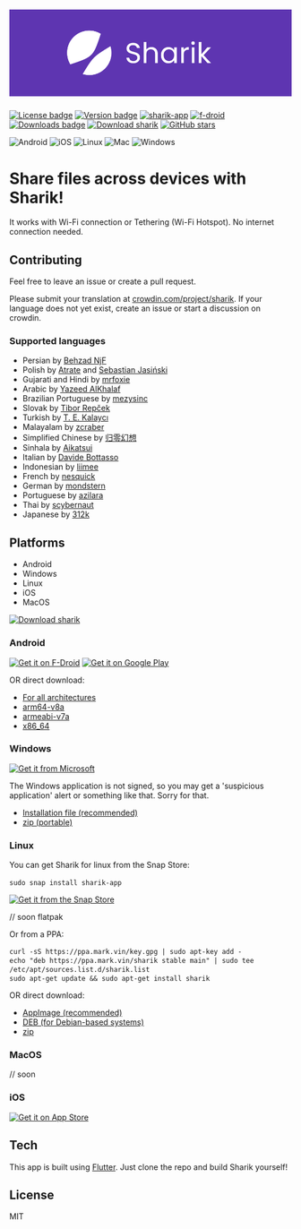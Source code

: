 # ![App logo](media/banner.png)
[![License badge](https://img.shields.io/github/license/marchellodev/sharik)](https://github.com/marchellodev/sharik/blob/master/LICENSE)
[![Version badge](https://img.shields.io/github/v/release/marchellodev/sharik)](https://github.com/marchellodev/sharik/releases)
[![sharik-app](https://snapcraft.io/sharik-app/badge.svg)](https://snapcraft.io/sharik-app)
[![f-droid](https://img.shields.io/f-droid/v/dev.marchello.sharik)](https://f-droid.org/en/packages/dev.marchello.sharik)
[![Downloads badge](https://img.shields.io/github/downloads/marchellodev/sharik/total)](https://github.com/marchellodev/sharik/releases)
[![Download sharik](https://img.shields.io/sourceforge/dt/sharik.svg)](https://sourceforge.net/projects/sharik/files/latest/download)
[![GitHub stars](https://img.shields.io/github/stars/marchellodev/sharik?style=social)](https://github.com/marchellodev/sharik/stargazers)

![Android](https://img.shields.io/badge/OS-Android-informational?logo=Android)
![iOS](https://img.shields.io/badge/OS-IOS-informational?logo=apple)
![Linux](https://img.shields.io/badge/OS-Linux-informational?logo=linux)
![Mac](https://img.shields.io/badge/OS-Mac-informational?logo=apple)
![Windows](https://img.shields.io/badge/OS-Windows-informational?logo=windows)

# Share files across devices with Sharik!

It works with Wi-Fi connection or Tethering (Wi-Fi Hotspot). No internet connection needed.


## Contributing
Feel free to leave an issue or create a pull request.

Please submit your translation at [crowdin.com/project/sharik](https://crowdin.com/project/sharik). If your language does not yet exist, create an issue or start a discussion on crowdin.

### Supported languages

- Persian by [Behzad NjF](https://github.com/behzad-njf)
- Polish by [Atrate](https://github.com/Atrate) and [Sebastian Jasiński](https://crowdin.com/profile/princenorris)
- Gujarati and Hindi by [mrfoxie](https://github.com/mrfoxie)
- Arabic by [Yazeed AlKhalaf](https://github.com/YazeedAlKhalaf)
- Brazilian Portuguese by [mezysinc](https://github.com/mezysinc)
- Slovak by [Tibor Repček](https://github.com/tiborepcek)
- Turkish by [T. E. Kalaycı](https://github.com/tekrei)
- Malayalam by [zcraber](https://github.com/zcraber)
- Simplified Chinese by [归零幻想](https://github.com/zerofancy)
- Sinhala by [Aikatsui](https://github.com/Aikatsui)
- Italian by [Davide Bottasso](https://github.com/DavideBottasso)
- Indonesian by [liimee](https://github.com/liimee)
- French by [nesquick](https://twitter.com/mamanamgae)
- German by [mondstern](https://github.com/mondlicht-und-sterne)
- Portuguese by [azilara](https://crowdin.com/profile/azilara)
- Thai by [scybernaut](https://github.com/scybernaut)
- Japanese by [312k](https://github.com/312k)

## Platforms
- Android
- Windows
- Linux
- iOS
- MacOS

[![Download sharik](https://a.fsdn.com/con/app/sf-download-button)](https://sourceforge.net/projects/sharik/files/v3.1/)


### Android
<a href='https://f-droid.org/en/packages/dev.marchello.sharik'><img alt='Get it on F-Droid' src='https://gitlab.com/fdroid/artwork/-/raw/master/badge/get-it-on-en-us.png' width="200"/></a>
<a href='https://play.google.com/store/apps/details?id=dev.marchello.sharik&pcampaignid=pcampaignidMKT-Other-global-all-co-prtnr-py-PartBadge-Mar2515-1'><img alt='Get it on Google Play' src='https://play.google.com/intl/en_us/badges/static/images/badges/en_badge_web_generic.png' width="200"/></a>

OR direct download:
- [For all architectures](https://github.com/marchellodev/sharik/releases/download/v3.1/sharik_v3.1_android.apk)
- [arm64-v8a](https://github.com/marchellodev/sharik/releases/download/v3.1/sharik_v3.1_android_arm64_v8a.apk)
- [armeabi-v7a](https://github.com/marchellodev/sharik/releases/download/v3.1/sharik_v3.1_android_armeabi_v7a.apk)
- [x86_64](https://github.com/marchellodev/sharik/releases/download/v3.1/sharik_v3.1_android_x86_64.apk)


### Windows
<a href='//www.microsoft.com/store/apps/9NGCLB7JSPR9?cid=storebadge&ocid=badge'><img src='https://developer.microsoft.com/ru-ru/store/badges/images/English_get-it-from-MS.png' alt='Get it from Microsoft' width='200'/></a>


The Windows application is not signed, so you may get a 'suspicious application' alert or something like that. Sorry for that.

- [Installation file (recommended)](https://github.com/marchellodev/sharik/releases/download/v3.1/sharik_v3.1_windows.msi)
- [zip (portable)](https://github.com/marchellodev/sharik/releases/download/v3.1/sharik_v3.1_windows.zip)


### Linux

You can get Sharik for linux from the Snap Store:

```sudo snap install sharik-app```

[![Get it from the Snap Store](https://snapcraft.io/static/images/badges/en/snap-store-black.svg)](https://snapcraft.io/sharik-app)

// soon flatpak

Or from a PPA:

```shell
curl -sS https://ppa.mark.vin/key.gpg | sudo apt-key add - 
echo "deb https://ppa.mark.vin/sharik stable main" | sudo tee /etc/apt/sources.list.d/sharik.list
sudo apt-get update && sudo apt-get install sharik
```

OR direct download:
- [AppImage (recommended)](https://github.com/marchellodev/sharik/releases/download/v3.1/sharik_v3.1_linux.AppImage)
- [DEB (for Debian-based systems)](https://github.com/marchellodev/sharik/releases/download/v3.1/sharik_v3.1_linux.deb)
- [zip](https://github.com/marchellodev/sharik/releases/download/v3.1/sharik_v3.1_linux.zip)


### MacOS
// soon

### iOS

<a href='https://apps.apple.com/app/id1531473857'><img alt='Get it on App Store' src='https://linkmaker.itunes.apple.com/en-us/badge-lrg.svg?releaseDate=2019-10-03&kind=iossoftware&bubble=ios_apps' width="200"/></a>


## Tech
This app is built using [Flutter](https://flutter.dev). Just clone the repo and build Sharik yourself!

## License
MIT

